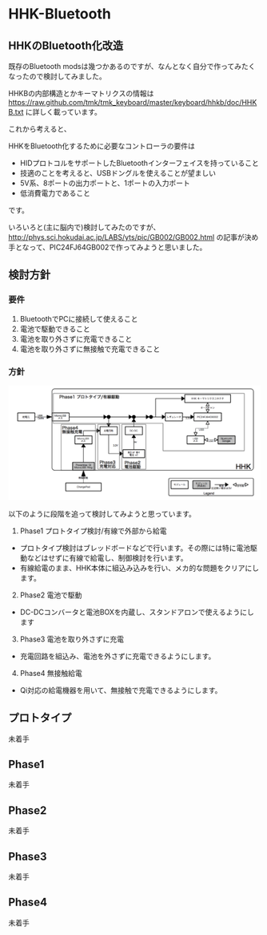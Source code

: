 # HHK-Bluetooth

## HHKのBluetooth化改造

既存のBluetooth modsは幾つかあるのですが、なんとなく自分で作ってみたくなったので検討してみました。

HHKBの内部構造とかキーマトリクスの情報は https://raw.github.com/tmk/tmk_keyboard/master/keyboard/hhkb/doc/HHKB.txt に詳しく載っています。

これから考えると、

HHKをBluetooth化するために必要なコントローラの要件は

* HIDプロトコルをサポートしたBluetoothインターフェイスを持っていること
 * 技適のことを考えると、USBドングルを使えることが望ましい
* 5V系、8ポートの出力ポートと、1ポートの入力ポート
* 低消費電力であること

です。

いろいろと(主に脳内で)検討してみたのですが、
http://phys.sci.hokudai.ac.jp/LABS/yts/pic/GB002/GB002.html
の記事が決め手となって、PIC24FJ64GB002で作ってみようと思いました。

## 検討方針

### 要件

1. BluetoothでPCに接続して使えること
2. 電池で駆動できること
3. 電池を取り外さずに充電できること
4. 電池を取り外さずに無接触で充電できること

### 方針

![ブロック図](Figures/BlockDiagram.png)

以下のように段階を追って検討してみようと思っています。

1. Phase1 プロトタイプ検討/有線で外部から給電
 * プロトタイプ検討はブレッドボードなどで行います。その際には特に電池駆動などはせずに有線で給電し、制御検討を行います。
 * 有線給電のまま、HHK本体に組込み込みを行い、メカ的な問題をクリアにします。
2. Phase2 電池で駆動
 * DC-DCコンバータと電池BOXを内蔵し、スタンドアロンで使えるようにします
3. Phase3 電池を取り外さずに充電
 * 充電回路を組込み、電池を外さずに充電できるようにします。
4. Phase4 無接触給電
 * Qi対応の給電機器を用いて、無接触で充電できるようにします。

## プロトタイプ

未着手

## Phase1

未着手

## Phase2

未着手

## Phase3

未着手

## Phase4

未着手

